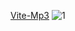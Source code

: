 <a href="https://vite-mp3.vercel.app/)https://vite-mp3.vercel.app/">Vite-Mp3</a>
![1](https://github.com/sudo-self/svelte-mp3/assets/119916323/dd85545e-ef11-418f-b9fb-55f3fbf530c9)
